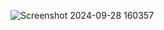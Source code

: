 ![Screenshot 2024-09-28 160357](https://github.com/user-attachments/assets/528b97c1-22f2-4ae9-85c8-59c4a80f23a0)
